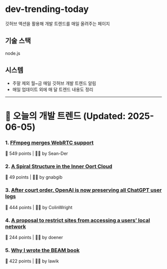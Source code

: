 # dev-trending-today
깃허브 액션을 활용해 개발 트렌드를 매일 올려주는 페이지

## 기술 스택
node.js
## 시스템
- 주말 제외 월~금 매일 깃허브 개발 트렌드 알림
- 매일 업데이트 외에 매 달 트렌드 내용도 정리
---

# 📰 오늘의 개발 트렌드 (Updated: 2025-06-05)

### 1. [FFmpeg merges WebRTC support](https://git.ffmpeg.org/gitweb/ffmpeg.git/commit/167e343bbe75515a80db8ee72ffa0c607c944a00)
💬 549 points | 🧑‍💻 by Sean-Der

### 2. [A Spiral Structure in the Inner Oort Cloud](https://iopscience.iop.org/article/10.3847/1538-4357/adbf9b)
💬 49 points | 🧑‍💻 by gnabgib

### 3. [After court order, OpenAI is now preserving all ChatGPT user logs](https://mastodon.laurenweinstein.org/@lauren/114627064774788581)
💬 444 points | 🧑‍💻 by ColinWright

### 4. [A proposal to restrict sites from accessing a users’ local network](https://github.com/explainers-by-googlers/local-network-access)
💬 244 points | 🧑‍💻 by doener

### 5. [Why I wrote the BEAM book](https://happihacking.com/blog/posts/2025/why_I_wrote_theBEAMBook/)
💬 422 points | 🧑‍💻 by lawik

